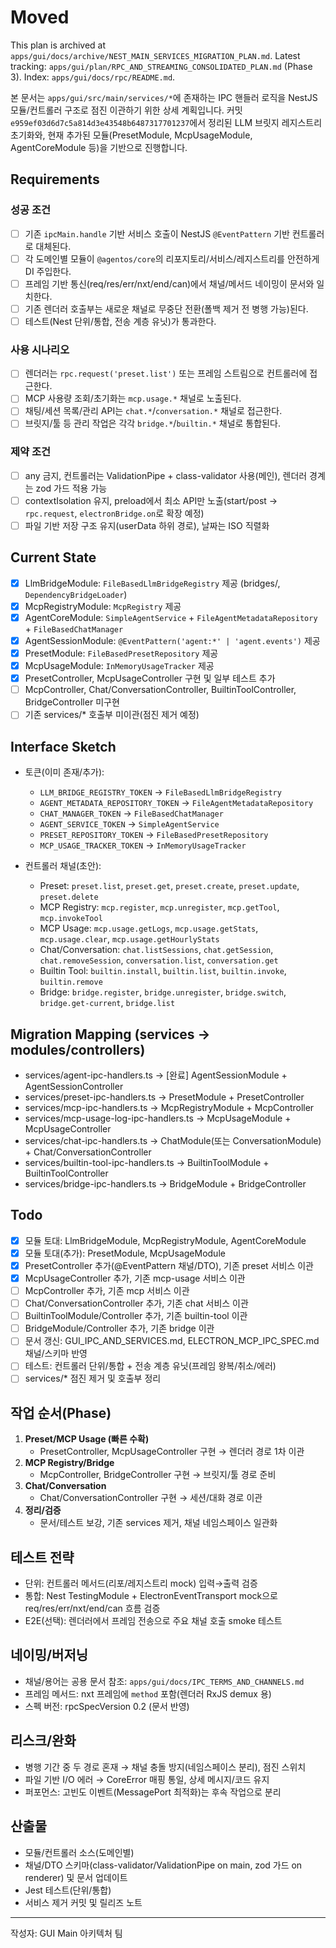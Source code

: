 # Moved

This plan is archived at `apps/gui/docs/archive/NEST_MAIN_SERVICES_MIGRATION_PLAN.md`.
Latest tracking: `apps/gui/plan/RPC_AND_STREAMING_CONSOLIDATED_PLAN.md` (Phase 3).
Index: `apps/gui/docs/rpc/README.md`.

본 문서는 `apps/gui/src/main/services/*`에 존재하는 IPC 핸들러 로직을 NestJS 모듈/컨트롤러 구조로 점진 이관하기 위한 상세 계획입니다. 커밋 `e959ef03d6d7c5a814d3e43548b6487317701237`에서 정리된 LLM 브릿지 레지스트리 초기화와, 현재 추가된 모듈(PresetModule, McpUsageModule, AgentCoreModule 등)을 기반으로 진행합니다.

## Requirements

### 성공 조건

- [ ] 기존 `ipcMain.handle` 기반 서비스 호출이 NestJS `@EventPattern` 기반 컨트롤러로 대체된다.
- [ ] 각 도메인별 모듈이 `@agentos/core`의 리포지토리/서비스/레지스트리를 안전하게 DI 주입한다.
- [ ] 프레임 기반 통신(req/res/err/nxt/end/can)에서 채널/메서드 네이밍이 문서와 일치한다.
- [ ] 기존 렌더러 호출부는 새로운 채널로 무중단 전환(폴백 제거 전 병행 가능)된다.
- [ ] 테스트(Nest 단위/통합, 전송 계층 유닛)가 통과한다.

### 사용 시나리오

- [ ] 렌더러는 `rpc.request('preset.list')` 또는 프레임 스트림으로 컨트롤러에 접근한다.
- [ ] MCP 사용량 조회/초기화는 `mcp.usage.*` 채널로 노출된다.
- [ ] 채팅/세션 목록/관리 API는 `chat.*`/`conversation.*` 채널로 접근한다.
- [ ] 브릿지/툴 등 관리 작업은 각각 `bridge.*`/`builtin.*` 채널로 통합된다.

### 제약 조건

- [ ] any 금지, 컨트롤러는 ValidationPipe + class-validator 사용(메인), 렌더러 경계는 zod 가드 적용 가능
- [ ] contextIsolation 유지, preload에서 최소 API만 노출(start/post → `rpc.request`, `electronBridge.on`로 확장 예정)
- [ ] 파일 기반 저장 구조 유지(userData 하위 경로), 날짜는 ISO 직렬화

## Current State

- [x] LlmBridgeModule: `FileBasedLlmBridgeRegistry` 제공 (bridges/, `DependencyBridgeLoader`)
- [x] McpRegistryModule: `McpRegistry` 제공
- [x] AgentCoreModule: `SimpleAgentService` + `FileAgentMetadataRepository` + `FileBasedChatManager`
- [x] AgentSessionModule: `@EventPattern('agent:*' | 'agent.events')` 제공
- [x] PresetModule: `FileBasedPresetRepository` 제공
- [x] McpUsageModule: `InMemoryUsageTracker` 제공
- [x] PresetController, McpUsageController 구현 및 일부 테스트 추가
- [ ] McpController, Chat/ConversationController, BuiltinToolController, BridgeController 미구현
- [ ] 기존 services/\* 호출부 미이관(점진 제거 예정)

## Interface Sketch

- 토큰(이미 존재/추가):
  - `LLM_BRIDGE_REGISTRY_TOKEN` → `FileBasedLlmBridgeRegistry`
  - `AGENT_METADATA_REPOSITORY_TOKEN` → `FileAgentMetadataRepository`
  - `CHAT_MANAGER_TOKEN` → `FileBasedChatManager`
  - `AGENT_SERVICE_TOKEN` → `SimpleAgentService`
  - `PRESET_REPOSITORY_TOKEN` → `FileBasedPresetRepository`
  - `MCP_USAGE_TRACKER_TOKEN` → `InMemoryUsageTracker`

- 컨트롤러 채널(초안):
  - Preset: `preset.list`, `preset.get`, `preset.create`, `preset.update`, `preset.delete`
  - MCP Registry: `mcp.register`, `mcp.unregister`, `mcp.getTool`, `mcp.invokeTool`
  - MCP Usage: `mcp.usage.getLogs`, `mcp.usage.getStats`, `mcp.usage.clear`, `mcp.usage.getHourlyStats`
  - Chat/Conversation: `chat.listSessions`, `chat.getSession`, `chat.removeSession`, `conversation.list`, `conversation.get`
  - Builtin Tool: `builtin.install`, `builtin.list`, `builtin.invoke`, `builtin.remove`
  - Bridge: `bridge.register`, `bridge.unregister`, `bridge.switch`, `bridge.get-current`, `bridge.list`

## Migration Mapping (services → modules/controllers)

- services/agent-ipc-handlers.ts → [완료] AgentSessionModule + AgentSessionController
- services/preset-ipc-handlers.ts → PresetModule + PresetController
- services/mcp-ipc-handlers.ts → McpRegistryModule + McpController
- services/mcp-usage-log-ipc-handlers.ts → McpUsageModule + McpUsageController
- services/chat-ipc-handlers.ts → ChatModule(또는 ConversationModule) + Chat/ConversationController
- services/builtin-tool-ipc-handlers.ts → BuiltinToolModule + BuiltinToolController
- services/bridge-ipc-handlers.ts → BridgeModule + BridgeController

## Todo

- [x] 모듈 토대: LlmBridgeModule, McpRegistryModule, AgentCoreModule
- [x] 모듈 토대(추가): PresetModule, McpUsageModule
- [x] PresetController 추가(@EventPattern 채널/DTO), 기존 preset 서비스 이관
- [x] McpUsageController 추가, 기존 mcp-usage 서비스 이관
- [ ] McpController 추가, 기존 mcp 서비스 이관
- [ ] Chat/ConversationController 추가, 기존 chat 서비스 이관
- [ ] BuiltinToolModule/Controller 추가, 기존 builtin-tool 이관
- [ ] BridgeModule/Controller 추가, 기존 bridge 이관
- [ ] 문서 갱신: GUI_IPC_AND_SERVICES.md, ELECTRON_MCP_IPC_SPEC.md 채널/스키마 반영
- [ ] 테스트: 컨트롤러 단위/통합 + 전송 계층 유닛(프레임 왕복/취소/에러)
- [ ] services/\* 점진 제거 및 호출부 정리

## 작업 순서(Phase)

1. **Preset/MCP Usage (빠른 수확)**
   - PresetController, McpUsageController 구현 → 렌더러 경로 1차 이관
2. **MCP Registry/Bridge**
   - McpController, BridgeController 구현 → 브릿지/툴 경로 준비
3. **Chat/Conversation**
   - Chat/ConversationController 구현 → 세션/대화 경로 이관
4. **정리/검증**
   - 문서/테스트 보강, 기존 services 제거, 채널 네임스페이스 일관화

## 테스트 전략

- 단위: 컨트롤러 메서드(리포/레지스트리 mock) 입력→출력 검증
- 통합: Nest TestingModule + ElectronEventTransport mock으로 req/res/err/nxt/end/can 흐름 검증
- E2E(선택): 렌더러에서 프레임 전송으로 주요 채널 호출 smoke 테스트

## 네이밍/버저닝

- 채널/용어는 공용 문서 참조: `apps/gui/docs/IPC_TERMS_AND_CHANNELS.md`
- 프레임 메서드: nxt 프레임에 `method` 포함(렌더러 RxJS demux 용)
- 스펙 버전: rpcSpecVersion 0.2 (문서 반영)

## 리스크/완화

- 병행 기간 중 두 경로 혼재 → 채널 충돌 방지(네임스페이스 분리), 점진 스위치
- 파일 기반 I/O 에러 → CoreError 매핑 통일, 상세 메시지/코드 유지
- 퍼포먼스: 고빈도 이벤트(MessagePort 최적화)는 후속 작업으로 분리

## 산출물

- 모듈/컨트롤러 소스(도메인별)
- 채널/DTO 스키마(class-validator/ValidationPipe on main, zod 가드 on renderer) 및 문서 업데이트
- Jest 테스트(단위/통합)
- 서비스 제거 커밋 및 릴리즈 노트

---

작성자: GUI Main 아키텍처 팀
